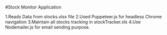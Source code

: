 #Stock Monitor Application

1.Reads Data from stocks.xlsx file 
2.Used Puppeteer.js for headless Chrome navigation
3.Maintain  all stocks tracking in stockTracker.xls
4.Use Nodemailer.js for email sending purpose.